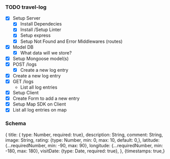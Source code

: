 ### TODO travel-log

* [x] Setup Server
   * [x] Install Dependecies
   * [x] Install /Setup Linter
   * [x] Setup express 
   * [x] Setup Not Found and Error Middlewares (routes)
* [x] Model DB
   * [x] What data will we store?
* [x] Setup Mongoose model(s)
* [x] POST /logs
   * [x] Create a new log entry
* [x] Create a new log entry
* [x] GET /logs
   * List all log entries
* [x] Setup Client 
* [x] Create Form to add a new entry
* [x] Setup Map SDK on Client
* [x] List all log entries on map

### Schema
{
title: { type: Number, required: true},
description: String,
comment: String,
image: String,
rating: {type: Number, min: 0, max: 10, default: 0,},
latitude: {...requiredNumber, min: -90, max: 90},
longitude: {...requiredNumber, min: -180, max: 180},
visitDate: {type: Date, required: true},
}, {timestamps: true,}
